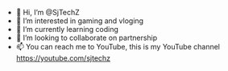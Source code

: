 - 👋 Hi, I’m @SjTechZ
- 👀 I’m interested in gaming and vloging
- 🌱 I’m currently learning coding
- 💞️ I’m looking to collaborate on partnership
- 📫 You can reach me to YouTube, this is my YouTube channel
      https://youtube.com/sjtechz

<!---
SjTechZ/SjTechZ is a ✨ special ✨ repository because its `README.md` (this file) appears on your GitHub profile.
You can click the Preview link to take a look at your changes.
--->
